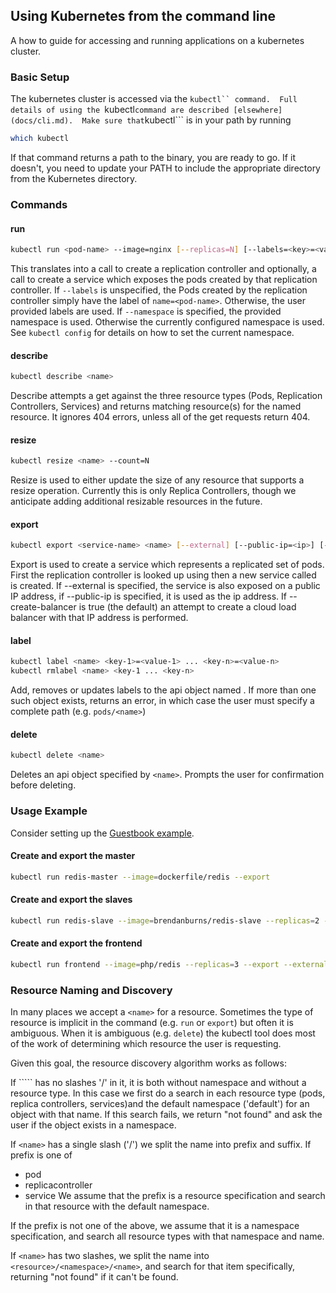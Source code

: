 ## Using Kubernetes from the command line

A how to guide for accessing and running applications on a kubernetes cluster.

### Basic Setup
The kubernetes cluster is accessed via the ```kubectl`` command.  Full details of using the ```kubectl``` command are described [elsewhere](docs/cli.md).  Make sure that ```kubectl``` is in your path by running

```sh
which kubectl
```

If that command returns a path to the binary, you are ready to go.  If it doesn't, you need to update your PATH to include the appropriate directory from the Kubernetes directory.

### Commands
#### run
```sh
kubectl run <pod-name> --image=nginx [--replicas=N] [--labels=<key>=<value>,...][--export [--external]] [--namespace=<namespace>]
```

This translates into a call to create a replication controller and optionally, a call to create a service which exposes the pods created by that replication controller.  If ```--labels``` is unspecified, the Pods created by the replication controller simply have the label of ```name=<pod-name>```.  Otherwise, the user provided labels are used.  If ```--namespace``` is specified, the provided namespace is used.  Otherwise the currently configured namespace is used.  See ```kubectl config``` for details on how to set the current namespace.


#### describe
```sh
kubectl describe <name>
```

Describe attempts a get against the three resource types (Pods, Replication Controllers, Services) and returns matching resource(s) for the named resource.  It ignores 404 errors, unless all of the get requests return 404.


#### resize
```sh
kubectl resize <name> --count=N
```

Resize is used to either update the size of any resource that supports a resize operation.  Currently this is only Replica Controllers, though we anticipate adding additional resizable resources in the future.

#### export
```sh
kubectl export <service-name> <name> [--external] [--public-ip=<ip>] [--create-balancer=<bool>]
```

Export is used to create a service which represents a replicated set of pods.  First the replication controller is looked up using <name> then a new service called <service-name> is created.  If --external is specified, the service is also exposed on a public IP address, if --public-ip is specified, it is used as the ip address.  If --create-balancer is true (the default) an attempt to create a cloud load balancer with that IP address is performed.

#### label
```sh
kubectl label <name> <key-1>=<value-1> ... <key-n>=<value-n>
kubectl rmlabel <name> <key-1 ... <key-n>
```

Add, removes or updates labels to the api object named <name>. If more than one such object exists, returns an error, in which case the user must specify a complete path (e.g. ```pods/<name>```)


#### delete
```sh
kubectl delete <name>
```

Deletes an api object specified by ```<name>```.  Prompts the user for confirmation before deleting.  


### Usage Example
Consider setting up the [Guestbook example](examples/guestbook/README.md).

#### Create and export the master
```sh
kubectl run redis-master --image=dockerfile/redis --export
```

#### Create and export the slaves
```sh
kubectl run redis-slave --image=brendanburns/redis-slave --replicas=2 --export
```

#### Create and export the frontend
```sh
kubectl run frontend --image=php/redis --replicas=3 --export --external
```

### Resource Naming and Discovery

In many places we accept a ```<name>``` for a resource.  Sometimes the type of resource is implicit in the command (e.g. ```run``` or ```export```) but often it is ambiguous. When it is ambiguous (e.g. ```delete```) the kubectl tool does most of the work of determining which resource the user is requesting.  

Given this goal, the resource discovery algorithm works as follows:

If ```<name>`` has no slashes '/' in it, it is both without namespace and without a resource type.  In this case we first do a search in each resource type (pods, replica controllers, services)and the default namespace ('default') for an object with that name.  If this search fails, we return "not found" and ask the user if the object exists in a namespace.

If ```<name>``` has a single slash ('/') we split the name into prefix and suffix.  If prefix is one of
  * pod
  * replicacontroller
  * service
We assume that the prefix is a resource specification and search in that resource with the default namespace.

If the prefix is not one of the above, we assume that it is a namespace specification, and search all resource types with that namespace and name.

If ```<name>``` has two slashes, we split the name into ```<resource>/<namespace>/<name>```, and search for that item specifically, returning "not found" if it can't be found.
